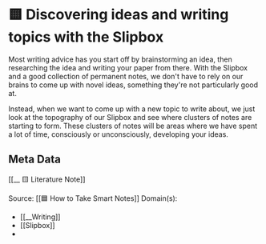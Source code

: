 # 🟨 Discovering ideas and writing topics with the Slipbox

Most writing advice has you start off by brainstorming an idea, then researching the idea and writing your paper from there. With the Slipbox and a good collection of permanent notes, we don't have to rely on our brains to come up with novel ideas, something they're not particularly good at.

Instead, when we want to come up with a new topic to write about, we just look at the topography of our Slipbox and see where clusters of notes are starting to form. These clusters of notes will be areas where we have spent a lot of time, consciously or unconsciously, developing your ideas.

## Meta Data
[[__ 🟨 Literature Note]]

Source: [[🟦 How to Take Smart Notes]]
Domain(s):
- [[__Writing]]
- [[Slipbox]]
- 